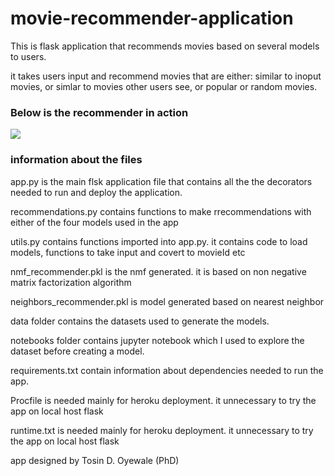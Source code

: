 # movie-recommender-application
This is flask application that recommends movies based on several models to users. 

it takes users input and recommend movies that are either: similar to inoput movies, or simlar to movies other users see, or popular or random movies. 


### Below is the recommender in action

![](movie_recommender.gif)

### information about the files 
app.py is the main flsk application file that contains all the the decorators needed to run and deploy the application.
<br />

recommendations.py contains functions to make rrecommendations with either of the four models used in the app
<br />

utils.py contains functions imported into app.py. it contains code to load models, functions to take input and covert to movieId etc
<br />

nmf_recommender.pkl is the nmf generated. it is based on non negative matrix factorization algorithm
<br />

neighbors_recommender.pkl is model generated based on nearest neighbor 
<br />

data folder contains the datasets used to generate the models.
<br />

notebooks folder contains jupyter notebook which I used to explore the dataset before creating a model.
<br />

requirements.txt contain information about dependencies needed to run the app. 
<br />

Procfile is needed mainly for heroku deployment. it unnecessary to try the app on local host flask
<br />

runtime.txt  is needed mainly for heroku deployment. it unnecessary to try the app on local host flask
<br />

app designed by Tosin D. Oyewale (PhD)



